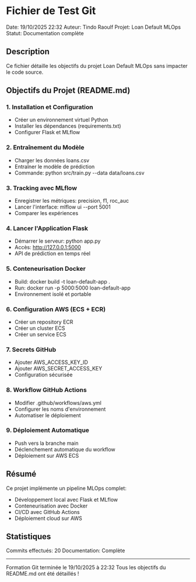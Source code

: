 ﻿# Fichier de Test Git 

Date: 19/10/2025 22:32
Auteur: Tindo Raoulf
Projet: Loan Default MLOps
Statut: Documentation complète 

## Description
Ce fichier détaille les objectifs du projet Loan Default MLOps sans impacter le code source.

## Objectifs du Projet (README.md)

### 1. Installation et Configuration
- Créer un environnement virtuel Python
- Installer les dépendances (requirements.txt)
- Configurer Flask et MLflow

### 2. Entraînement du Modèle
- Charger les données loans.csv
- Entraîner le modèle de prédiction
- Commande: python src/train.py --data data/loans.csv

### 3. Tracking avec MLflow
- Enregistrer les métriques: precision, f1, roc_auc
- Lancer l'interface: mlflow ui --port 5001
- Comparer les expériences

### 4. Lancer l'Application Flask
- Démarrer le serveur: python app.py
- Accès: http://127.0.0.1:5000
- API de prédiction en temps réel

### 5. Conteneurisation Docker
- Build: docker build -t loan-default-app .
- Run: docker run -p 5000:5000 loan-default-app
- Environnement isolé et portable

### 6. Configuration AWS (ECS + ECR)
- Créer un repository ECR
- Créer un cluster ECS
- Créer un service ECS

### 7. Secrets GitHub
- Ajouter AWS_ACCESS_KEY_ID
- Ajouter AWS_SECRET_ACCESS_KEY
- Configuration sécurisée

### 8. Workflow GitHub Actions
- Modifier .github/workflows/aws.yml
- Configurer les noms d'environnement
- Automatiser le déploiement

### 9. Déploiement Automatique
- Push vers la branche main
- Déclenchement automatique du workflow
- Déploiement sur AWS ECS

## Résumé
Ce projet implémente un pipeline MLOps complet:
- Développement local avec Flask et MLflow
- Conteneurisation avec Docker
- CI/CD avec GitHub Actions
- Déploiement cloud sur AWS

## Statistiques
Commits effectués: 20
Documentation: Complète 

---
Formation Git terminée le 19/10/2025 à 22:32
Tous les objectifs du README.md ont été détaillés ! 
